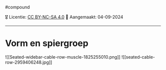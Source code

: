 #compound 

🎖️ Licentie: [CC BY-NC-SA 4.0](https://creativecommons.org/licenses/by-nc-sa/4.0/)
📅 Aangemaakt: 04-09-2024

---
# Vorm en spiergroep
![[Seated-widebar-cable-row-muscle-1825255010.png]]
![[seated-cable-row-2959406248.jpg]]
